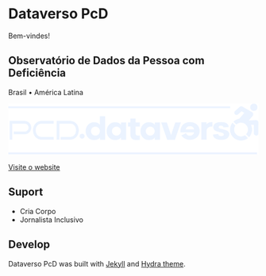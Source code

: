 # Dataverso PcD

Bem-vindes!

## Observatório de Dados da Pessoa com Deficiência

Brasil • América Latina

![Dataverso PcD](images/logo-pcd-dataverso-800x164.png)

[Visite o website](https://pcd.dataverso.org)


## Suport

* Cria Corpo
* Jornalista Inclusivo


## Develop

Dataverso PcD was built with [Jekyll](http://jekyllrb.com/) and [Hydra theme](https://github.com/CloudCannon/hydra-jekyll-template).
